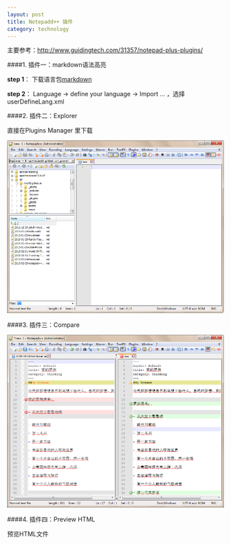 ```yaml
---
layout: post
title: Notepadd++ 插件
category: technology
---
```


主要参考：<http://www.guidingtech.com/31357/notepad-plus-plugins/>

####1. 插件一：markdown语法高亮

**step 1**： 下载语言包[markdown][1]

**step 2**： Language -> define your language -> Import ... ，选择userDefineLang.xml

####2. 插件二：Explorer

直接在Plugins Manager 里下载

![Alt Explorer][explorer]

####3. 插件三：Compare

![Alt Compare][compare]

####4. 插件四：Preview HTML

预览HTML文件

[1]: https://github.com/Edditoria/markdown_npp_zenburn/archive/master.zip    "markdown"

[explorer]: /image/notepad/explorer.png
[compare]: /image/notepad/compare.png
